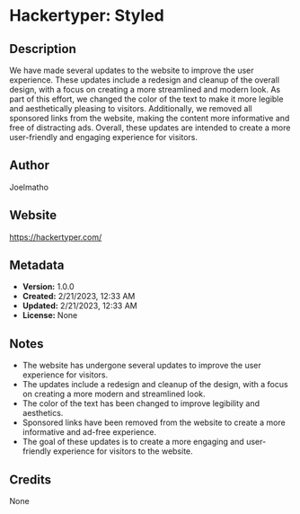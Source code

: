 # Hackertyper: Styled

## Description
We have made several updates to the website to improve the user experience. These updates include a redesign and cleanup of the overall design, with a focus on creating a more streamlined and modern look. As part of this effort, we changed the color of the text to make it more legible and aesthetically pleasing to visitors. Additionally, we removed all sponsored links from the website, making the content more informative and free of distracting ads. Overall, these updates are intended to create a more user-friendly and engaging experience for visitors.

## Author
Joelmatho

## Website
https://hackertyper.com/

## Metadata
- **Version:** 1.0.0
- **Created:** 2/21/2023, 12:33 AM
- **Updated:** 2/21/2023, 12:33 AM
- **License:** None

## Notes
- The website has undergone several updates to improve the user experience for visitors.
- The updates include a redesign and cleanup of the design, with a focus on creating a more modern and streamlined look.
- The color of the text has been changed to improve legibility and aesthetics.
- Sponsored links have been removed from the website to create a more informative and ad-free experience.
- The goal of these updates is to create a more engaging and user-friendly experience for visitors to the website.

## Credits
None